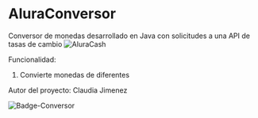 # AluraConversor
Conversor de monedas desarrollado en Java con solicitudes a una API de tasas de cambio
![AluraCash](https://github.com/user-attachments/assets/34479e22-5b77-4494-8935-f34a0e112ea7)

Funcionalidad:
1. Convierte monedas de diferentes 

Autor del proyecto: Claudia Jimenez

![Badge-Conversor](https://github.com/user-attachments/assets/6ac074b7-1775-4982-b6aa-8173c1c667cc)

